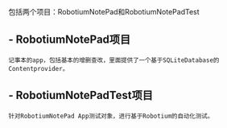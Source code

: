 包括两个项目：RobotiumNotePad和RobotiumNotePadTest

## - RobotiumNotePad项目
    记事本的app，包括基本的增删查改，里面提供了一个基于SQLiteDatabase的Contentprovider。

## - RobotiumNotePadTest项目
    针对RobotiumNotePad App测试对象，进行基于Robotium的自动化测试。
